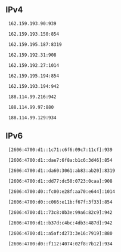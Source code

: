## IPv4
```
 162.159.193.90:939
```
```
 162.159.193.150:854
```
```
 162.159.195.187:8319
```
```
 162.159.192.31:908
```
```
 162.159.192.27:1014
```
```
 162.159.195.194:854
```
```
 162.159.193.194:942
```
```
 188.114.99.216:942
```
```
 188.114.99.97:880
```
```
 188.114.99.129:934
```

## IPv6
```
 [2606:4700:d1::1c71:c6f6:09c7:11cf]:939
```
```
 [2606:4700:d1::dae7:6f8a:b1c6:3d46]:854
```
```
 [2606:4700:d1::da60:3061:ab83:ab20]:8319
```
```
 [2606:4700:d1::dd77:dc50:0723:0caa]:908
```
```
 [2606:4700:d0::fc00:e28f:aa70:e644]:1014
```
```
 [2606:4700:d0::c066:e11b:f67f:3f33]:854
```
```
 [2606:4700:d1::73c8:0b3e:99a6:82c9]:942
```
```
 [2606:4700:d1::b37d:c4bc:4db3:487d]:942
```
```
 [2606:4700:d1::a5af:d273:3e16:7919]:880
```
```
 [2606:4700:d0::f112:4074:02f8:7b12]:934
```
